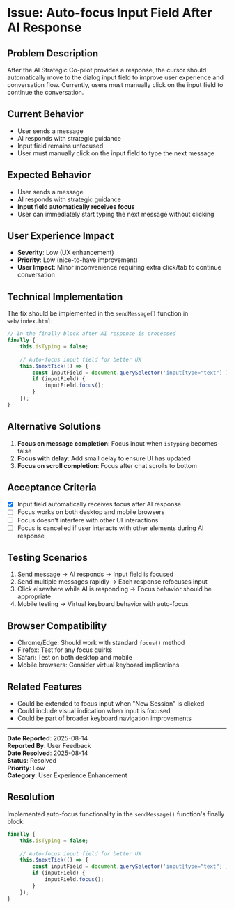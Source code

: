 # Issue: Auto-focus Input Field After AI Response

## Problem Description
After the AI Strategic Co-pilot provides a response, the cursor should automatically move to the dialog input field to improve user experience and conversation flow. Currently, users must manually click on the input field to continue the conversation.

## Current Behavior
- User sends a message
- AI responds with strategic guidance
- Input field remains unfocused
- User must manually click on the input field to type the next message

## Expected Behavior
- User sends a message
- AI responds with strategic guidance
- **Input field automatically receives focus**
- User can immediately start typing the next message without clicking

## User Experience Impact
- **Severity**: Low (UX enhancement)
- **Priority**: Low (nice-to-have improvement)
- **User Impact**: Minor inconvenience requiring extra click/tab to continue conversation

## Technical Implementation
The fix should be implemented in the `sendMessage()` function in `web/index.html`:

```javascript
// In the finally block after AI response is processed
finally {
    this.isTyping = false;
    
    // Auto-focus input field for better UX
    this.$nextTick(() => {
        const inputField = document.querySelector('input[type="text"]');
        if (inputField) {
            inputField.focus();
        }
    });
}
```

## Alternative Solutions
1. **Focus on message completion**: Focus input when `isTyping` becomes false
2. **Focus with delay**: Add small delay to ensure UI has updated
3. **Focus on scroll completion**: Focus after chat scrolls to bottom

## Acceptance Criteria
- [x] Input field automatically receives focus after AI response
- [ ] Focus works on both desktop and mobile browsers
- [ ] Focus doesn't interfere with other UI interactions
- [ ] Focus is cancelled if user interacts with other elements during AI response

## Testing Scenarios
1. Send message → AI responds → Input field is focused
2. Send multiple messages rapidly → Each response refocuses input
3. Click elsewhere while AI is responding → Focus behavior should be appropriate
4. Mobile testing → Virtual keyboard behavior with auto-focus

## Browser Compatibility
- Chrome/Edge: Should work with standard `focus()` method
- Firefox: Test for any focus quirks
- Safari: Test on both desktop and mobile
- Mobile browsers: Consider virtual keyboard implications

## Related Features
- Could be extended to focus input when "New Session" is clicked
- Could include visual indication when input is focused
- Could be part of broader keyboard navigation improvements

---
**Date Reported**: 2025-08-14  
**Reported By**: User Feedback  
**Date Resolved**: 2025-08-14  
**Status**: Resolved  
**Priority**: Low  
**Category**: User Experience Enhancement

## Resolution
Implemented auto-focus functionality in the `sendMessage()` function's finally block:
```javascript
finally {
    this.isTyping = false;
    
    // Auto-focus input field for better UX
    this.$nextTick(() => {
        const inputField = document.querySelector('input[type="text"]');
        if (inputField) {
            inputField.focus();
        }
    });
}
```